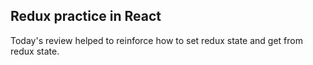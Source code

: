 ## Redux practice in React

Today's review helped to reinforce how to set redux state and get from redux state.